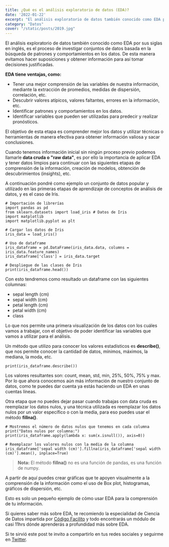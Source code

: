 ```yaml
---
title: ¿Qué es el análisis exploratorio de datos (EDA)?
date: '2022-01-22'
excerpt: "El análisis exploratorio de datos también conocido como EDA por sus siglas en inglés, es el proceso de investigar conjuntos de datos..."
category: "Datos"
cover: "/static/posts/2019.jpg"
---
```


El análisis exploratorio de datos también conocido como EDA por sus siglas en inglés, es el proceso de investigar conjuntos de datos basada en la búsqueda de patrones y comportamientos en los datos. De esta manera evitamos hacer suposiciones y obtener información para así tomar decisiones justificadas.

**EDA tiene ventajas, como:**
* Tener una mejor comprensión de las variables de nuestra información, mediante la extracción de promedios, medidas de dispersión, correlación, etc.
* Descubrir valores atípicos, valores faltantes, errores en la información, etc.
* Identificar patrones y comportamientos en los datos.
* Identificar variables que pueden ser utilizadas para predecir y realizar pronósticos.

El objetivo de esta etapa es comprender mejor los datos y utilizar técnicas o herramientas de manera efectiva para obtener información valiosa y sacar conclusiones.

Cuando tenemos información inicial sin ningún proceso previo podemos llamarle **data cruda o "raw data"**, es por ello la importancia de aplicar EDA y tener datos limpios para continuar con las siguientes etapas de comprensión de la información, creación de modelos, obtención de descubrimientos (insights), etc.

A continuación pondré como ejemplo un conjunto de datos popular y utilizado en las primeras etapas de aprendizaje de conceptos de análisis de datos, y es el caso de Iris.

```
# Importación de librerías
import pandas as pd
from sklearn.datasets import load_iris # Datos de Iris
import matplotlib
import matplotlib.pyplot as plt

# Cargar los datos de Iris
iris_data = load_iris()

# Uso de dataframe
iris_dataframe = pd.DataFrame(iris_data.data, columns = iris_data.feature_names)
iris_dataframe['class'] = iris_data.target

# Despliegue de las clases de Iris
print(iris_dataframe.head())
```

Con esto tendremos como resultado un dataframe con las siguientes columnas: 
* sepal length (cm)
* sepal width (cm)
* petal length (cm)
* petal width (cm)
* class

Lo que nos permite una primera visualización de los datos con los cuáles vamos a trabajar, con el objetivo de poder identificar las variables que vamos a utilizar para el análisis.

Un método que utilizo para conocer los valores estadísticos es **describe()**, que nos permite conocer la cantidad de datos, mínimos, máximos, la mediana, la moda, etc.

```
print(iris_dataframe.describe())
```

Los valores resultantes son: count, mean, std, min, 25%, 50%, 75% y max. Por lo que ahora conocemos aún más información de nuestro conjunto de datos, como te puedes dar cuenta ya estás haciendo un EDA en unas cuentas líneas.

Otra etapa que no puedes dejar pasar cuando trabajas con data cruda es reemplazar los datos nulos, y una técnica utilizada es reemplazar los datos nulos por un valor específico o con la media, para eso puedes usar el método **fillna()**.

```
# Mostremos el número de datos nulos que tenemos en cada columna
print("Datos nulos por columna:")
print(iris_dataframe.apply(lambda x: sum(x.isnull()), axis=0))

# Reemplazar los valores nulos con la media de la columna
iris_dataframe['sepal width (cm)'].fillna(iris_dataframe['sepal width (cm)'].mean(), inplace=True)

```

> **Nota:** El método **fillna()** no es una función de pandas, es una función de numpy.

A partir de aquí puedes crear gráficas que te apoyen visualmente a la comprensión de la información como el uso de Box plot, histogramas, gráficos de dispersión, etc.

Esto es solo un pequeño ejemplo de cómo usar EDA para la comprensión de tu información.

Si quieres saber más sobre EDA, te recomiendo la especialidad de Ciencia de Datos impartida por [Código Facilito](https://www.codefacilito.com/) y todo encontrarás un módulo de casi 11hrs dónde aprenderás a profundidad más sobre EDA.

Si te sirvió este post te invito a compartirlo en tus redes sociales y seguirme en [Twitter](https://www.twitter.com/silvercorp).



